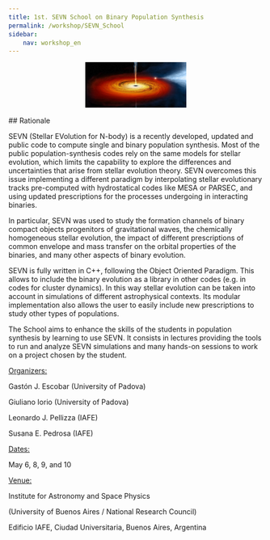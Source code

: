 ```yaml
---
title: 1st. SEVN School on Binary Population Synthesis
permalink: /workshop/SEVN_School
sidebar:
    nav: workshop_en
---
```




<p align="center">
<img src="/assets/images/Binary.jpg"  width="200" height="90">
</p>
## Rationale

SEVN (Stellar EVolution for N-body) is a recently developed, updated and public code to compute single and binary population synthesis. Most of the public population-synthesis codes rely on the same models for stellar evolution, which limits the capability to explore the differences and uncertainties that arise from stellar evolution theory. SEVN overcomes this issue implementing a different paradigm by interpolating stellar evolutionary tracks pre-computed with hydrostatical codes like MESA or PARSEC, and using updated prescriptions for the processes undergoing in interacting binaries.


In particular, SEVN was used to study the formation channels of binary compact objects progenitors of gravitational waves, the chemically homogeneous stellar evolution, the impact of different prescriptions of common envelope and mass transfer on the orbital properties of the binaries, and many other aspects of binary evolution.


SEVN is fully written in C++, following the Object Oriented Paradigm. This allows to include the binary evolution as a library in other codes (e.g. in codes for cluster dynamics). In this way stellar evolution can be taken into account in simulations of different astrophysical contexts. Its modular implementation also allows the user to easily include new prescriptions to study other types of populations.


The School aims to enhance the skills of the students in population synthesis by learning to use SEVN. It consists in lectures providing the tools to run and analyze SEVN simulations and many hands-on sessions to work on a project chosen by the student.


<ins>Organizers:</ins>

Gastón J. Escobar (University of Padova)

Giuliano Iorio (University of Padova)

Leonardo J. Pellizza (IAFE)

Susana E. Pedrosa (IAFE)


<ins>Dates:</ins>


May 6, 8, 9, and 10


<ins>Venue:</ins>


Institute for Astronomy and Space Physics

(University of Buenos Aires / National Research Council)

Edificio IAFE, Ciudad Universitaria, Buenos Aires, Argentina




